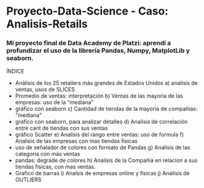 # Proyecto-Data-Science - Caso: Analisis-Retails
### Mi proyecto final de Data Academy de Platzi: aprendí a profundizar el uso de la librería Pandas, Numpy, MatplotLib y seaborn. 
ÍNDICE
- Análisis de los 25 retailers más grandes de Estados Unidos
a) analisis de ventas, usos de SLICES
- Promedio de ventas: interpretación
b) Ventas de las mayoria de las empresas: uso de la "mediana"
- gráfico con seaborn
c) Cantidad de tiendas de la mayoria de compañias: "mediana"
- gráfico con seaborn, para analizar detalles
d) Analisis de correlación entre cant de tiendas con sus ventas
- gráfico Scatter
e) Analisis del rango entre ventas: uso de formula
f) Analisis de las empresas con mas tiendas fisicas
- uso de señalador de colores con formato de Pandas
g) Analisis de las categoria con más ventas
- pandas: degrade de colores
h) Analisis de la Compañia en relacion a sus tiendas fisicas, con mas ventas.
- Grafico de barras
i) Analsis de empresas online y fisicas
j) Analisis de OUTLIERS 
